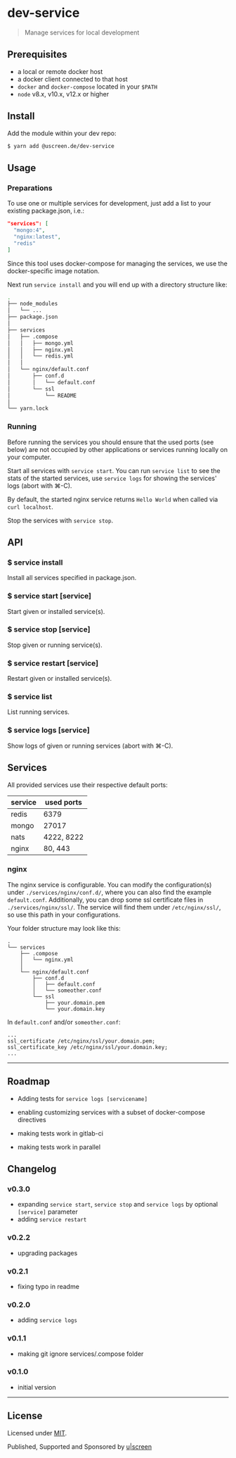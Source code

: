 # dev-service

> Manage services for local development

## Prerequisites

- a local or remote docker host
- a docker client connected to that host
- `docker` and `docker-compose` located in your `$PATH`
- `node` v8.x, v10.x, v12.x or higher

## Install

Add the module within your dev repo:

```bash
$ yarn add @uscreen.de/dev-service
```

## Usage

### Preparations

To use one or multiple services for development, just add a list to your existing package.json, i.e.:

```json
"services": [
  "mongo:4",
  "nginx:latest",
  "redis"
]
```

Since this tool uses docker-compose for managing the services, we use the docker-specific image notation.

Next run `service install` and you will end up with a directory structure like:

```bash
.
├── node_modules
│   └── ...
├── package.json
│
├── services
│   ├── .compose
│   │   ├── mongo.yml
│   │   ├── nginx.yml
│   │   └── redis.yml
│   │
│   └── nginx/default.conf
│       ├── conf.d
│       │   └── default.conf
│       └── ssl
│           └── README
│
└── yarn.lock
```

### Running

Before running the services you should ensure that the used ports (see below) are not occupied by other applications or services running locally on your computer.

Start all services with `service start`. You can run `service list` to see the stats of the started services, use `service logs` for showing the services' logs (abort with ⌘-C).

By default, the started nginx service returns `Hello World` when called via `curl localhost`.

Stop the services with `service stop`.

## API

### $ service install

Install all services specified in package.json.

### $ service start [service]

Start given or installed service(s).

### $ service stop [service]

Stop given or running service(s).

### $ service restart [service]

Restart given or installed service(s).

### $ service list

List running services.

### $ service logs [service]

Show logs of given or running services (abort with ⌘-C).

## Services

All provided services use their respective default ports:

| service | used ports  |
|---------|-------------|
| redis   | 6379        |
| mongo   | 27017       |
| nats    | 4222, 8222  |
| nginx   | 80, 443     |

### nginx

The nginx service is configurable. You can modify the configuration(s) under `./services/nginx/conf.d/`, where you can also find the example `default.conf`. Additionally, you can drop some ssl certificate files in `./services/nginx/ssl/`. The service will find them under `/etc/nginx/ssl/`, so use this path in your configurations.

Your folder structure may look like this:

```
.
└── services
    ├── .compose
    │   └── nginx.yml
    │
    └── nginx/default.conf
        ├── conf.d
        │   ├── default.conf
        │   └── someother.conf
        └── ssl
            ├── your.domain.pem
            └── your.domain.key
```

In `default.conf` and/or `someother.conf`:

```
...
ssl_certificate /etc/nginx/ssl/your.domain.pem;
ssl_certificate_key /etc/nginx/ssl/your.domain.key;
...
```
---

## Roadmap

- Adding tests for `service logs [servicename]`

- enabling customizing services with a subset of docker-compose directives

- making tests work in gitlab-ci
- making tests work in parallel

## Changelog

### v0.3.0

- expanding `service start`, `service stop` and `service logs` by optional `[service]` parameter
- adding `service restart`

### v0.2.2

- upgrading packages

### v0.2.1

- fixing typo in readme

### v0.2.0

- adding `service logs`

### v0.1.1

- making git ignore services/.compose folder

### v0.1.0

- initial version

---

## License

Licensed under [MIT](./LICENSE).

Published, Supported and Sponsored by [u|screen](https://uscreen.de)
